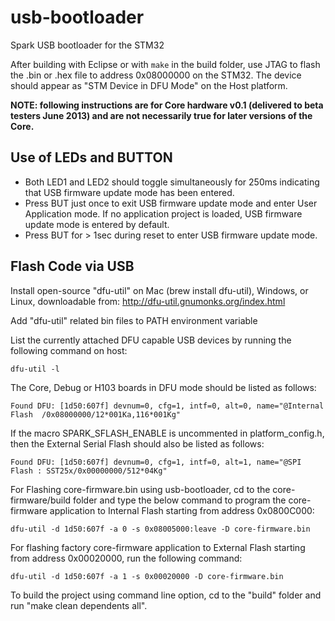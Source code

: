 # usb-bootloader

Spark USB bootloader for the STM32

After building with Eclipse or with `make` in the build folder, use JTAG to flash the .bin or .hex file to address 0x08000000 on the STM32.
The device should appear as "STM Device in DFU Mode" on the Host platform.

**NOTE: following instructions are for Core hardware v0.1 (delivered to beta testers June 2013)
  and are not necessarily true for later versions of the Core.**

## Use of LEDs and BUTTON

* Both LED1 and LED2 should toggle simultaneously for 250ms indicating that USB firmware update mode has been entered.
* Press BUT just once to exit USB firmware update mode and enter User Application mode. If no application project is loaded, USB firmware update mode is entered by default.
* Press BUT for > 1sec during reset to enter USB firmware update mode.

## Flash Code via USB

Install open-source "dfu-util" on Mac (brew install dfu-util), Windows, or Linux, downloadable from:
http://dfu-util.gnumonks.org/index.html

Add "dfu-util" related bin files to PATH environment variable

List the currently attached DFU capable USB devices by running the following command on host:

    dfu-util -l

The Core, Debug or H103 boards in DFU mode should be listed as follows:

    Found DFU: [1d50:607f] devnum=0, cfg=1, intf=0, alt=0, name="@Internal Flash  /0x08000000/12*001Ka,116*001Kg"

If the macro SPARK\_SFLASH\_ENABLE is uncommented in platform\_config.h, then the External Serial Flash should also be listed as follows:

    Found DFU: [1d50:607f] devnum=0, cfg=1, intf=0, alt=1, name="@SPI Flash : SST25x/0x00000000/512*04Kg"

For Flashing core-firmware.bin using usb-bootloader, 
cd to the core-firmware/build folder and type the below command to program the core-firmware application to Internal Flash starting from address 0x0800C000:

    dfu-util -d 1d50:607f -a 0 -s 0x08005000:leave -D core-firmware.bin

For flashing factory core-firmware application to External Flash starting from address 0x00020000, run the following command:

    dfu-util -d 1d50:607f -a 1 -s 0x00020000 -D core-firmware.bin

To build the project using command line option, cd to the "build" folder and run "make clean dependents all".
